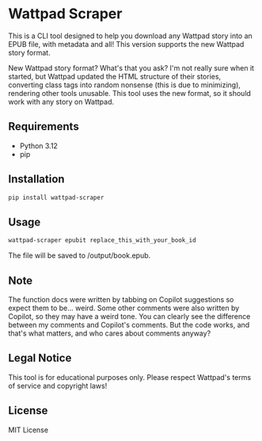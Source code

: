 # Wattpad Scraper

This is a CLI tool designed to help you download any Wattpad story into an EPUB file, with metadata and all! This version supports the new Wattpad story format.

New Wattpad story format? What's that you ask? I'm not really sure when it started, but Wattpad updated the HTML structure of their stories, converting class tags into random nonsense (this is due to minimizing), rendering other tools unusable. This tool uses the new format, so it should work with any story on Wattpad.

## Requirements
- Python 3.12
- pip

## Installation
```bash
pip install wattpad-scraper
```

## Usage
```bash
wattpad-scraper epubit replace_this_with_your_book_id
```
The file will be saved to <current directory>/output/book.epub.

## Note
The function docs were written by tabbing on Copilot suggestions so expect them to be... weird. Some other comments were also written by Copilot, so they may have a weird tone. You can clearly see the difference between my comments and Copilot's comments. But the code works, and that's what matters, and who cares about comments anyway? 

## Legal Notice
This tool is for educational purposes only. Please respect Wattpad's terms of service and copyright laws!

## License
MIT License